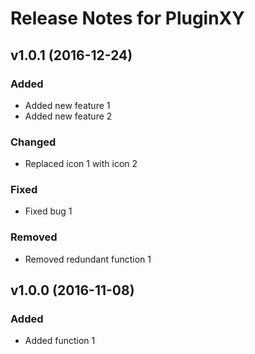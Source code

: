 # Release Notes for PluginXY

## v1.0.1 (2016-12-24)

### Added 

- Added new feature 1
- Added new feature 2

### Changed

- Replaced icon 1 with icon 2

### Fixed

- Fixed bug 1

### Removed

- Removed redundant function 1

## v1.0.0 (2016-11-08)

### Added

- Added function 1